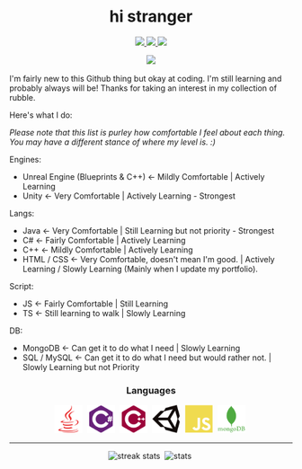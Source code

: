 
<h1 align="center" dir="auto">hi stranger</h1>

<p align="center" dir="auto">
<a href="https://www.linkedin.com/in/leafe/" target="_blank" rel="nofollow">
  <img src="https://img.shields.io/badge/linkedin-%230077B5.svg?&amp;style=for-the-badge&amp;logo=linkedin&amp;logoColor=white" style="max-width: 100%;">
</a>
  
<a href="https://linktr.ee/fufie" target="_blank" rel="nofollow">
  <img src="https://img.shields.io/badge/linktree-39E09B?style=for-the-badge&logo=linktree&logoColor=white" style="max-width: 100%;">
</a>
  
<a href="https://twitter.com/fufiedev" target="_blank" rel="nofollow">
  <img src="https://img.shields.io/badge/Twitter-1DA1F2?style=for-the-badge&logo=twitter&logoColor=white" style="max-width: 100%;">
</a>
</p>

<p align="center" dir="auto">
  <img src="https://komarev.com/ghpvc/?username=RLeafe">
</p>

I'm fairly new to this Github thing but okay at coding. I'm still learning and probably always will be! Thanks for taking an interest in my collection of rubble.

Here's what I do:

*Please note that this list is purley how comfortable I feel about each thing. You may have a different stance of where my level is. :)*

Engines:
- Unreal Engine (Blueprints & C++) <- Mildly Comfortable | Actively Learning
- Unity <-  Very Comfortable | Actively Learning - Strongest

Langs:
- Java <- Very Comfortable | Still Learning but not priority - Strongest
- C# <- Fairly Comfortable | Actively Learning
- C++ <- Mildly Comfortable | Actively Learning
- HTML / CSS <- Very Comfortable, doesn't mean I'm good. | Actively Learning / Slowly Learning (Mainly when I update my portfolio).

Script:
- JS <- Fairly Comfortable | Still Learning
- TS <- Still learning to walk | Slowly Learning

DB:
- MongoDB <- Can get it to do what I need | Slowly Learning
- SQL / MySQL <- Can get it to do what I need but would rather not. | Slowly Learning but not Priority

<h3 align="center" dir="auto">Languages</h3>

<p align="center" dir="auto">
  <img src="https://github.com/devicons/devicon/blob/master/icons/java/java-plain.svg" title="Java" alt="Java" width="50" height="50"/>&nbsp;
  <img src="https://github.com/devicons/devicon/blob/master/icons/csharp/csharp-plain.svg" title="CSharp" alt="CSharp" width="50" height="50"/>&nbsp;
  <img src="https://github.com/devicons/devicon/blob/master/icons/cplusplus/cplusplus-plain.svg" title="Cplusplus" alt="Cplusplus" width="50" height="50"/>&nbsp;
  <img src="https://github.com/devicons/devicon/blob/master/icons/unity/unity-original.svg" title="Unity" alt="Unity" width="50" height="50"/>&nbsp;
  <img src="https://github.com/devicons/devicon/blob/master/icons/javascript/javascript-plain.svg" title="JavaScript" alt="JavaScript" width="50" height="50"/>&nbsp;
  <img src="https://github.com/devicons/devicon/blob/master/icons/mongodb/mongodb-plain-wordmark.svg" title="MongoDB" alt="MongoDB" width="50" height="50"/>&nbsp;
</p>

---
<p align="center" dir="auto">
  <a>
    <img src="http://github-readme-streak-stats.herokuapp.com?user=RLeafe&theme=dark&date_format=j%20M%5B%20Y%5D" title="streak stats" alt="streak stats" width="55%">&nbsp;
    <img src="https://github-readme-stats.vercel.app/api/top-langs/?username=RLeafe&layout=compact&theme=dark" title="stats" alt="stats">&nbsp;
  </a>
</p>

<p align="center" dir="auto">
  <a>
    
  </a>
</p>
  
  


<!---
RLeafe/RLeafe is a ✨ special ✨ repository because its `README.md` (this file) appears on your GitHub profile.
You can click the Preview link to take a look at your changes.
--->
